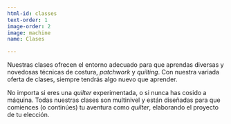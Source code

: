 ```yaml
---
html-id: classes
text-order: 1
image-order: 2
image: machine
name: Clases

---
```

Nuestras clases ofrecen el entorno adecuado para que aprendas diversas y novedosas técnicas de costura, _patchwork_ y _quilting_. Con nuestra variada oferta de clases, siempre tendrás algo nuevo que aprender.

No importa si eres una _quilter_ experimentada, o si nunca has cosido a máquina. Todas nuestras clases son multinivel y están diseñadas para que comiences (o continúes) tu aventura como _quilter_, elaborando el proyecto de tu elección.
